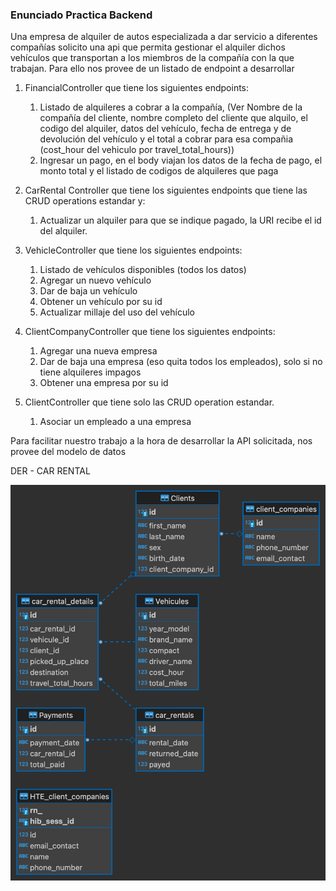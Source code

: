 ### Enunciado Practica Backend

Una empresa de alquiler de autos especializada a dar servicio a diferentes compañías solicito una api que permita 
gestionar el alquiler dichos vehículos que transportan a los miembros de la compañía con la que trabajan. Para ello 
nos provee de un listado de endpoint a desarrollar

1. FinancialController que tiene los siguientes endpoints:
   1. Listado de alquileres a cobrar a la compañía, (Ver Nombre de la compañía del cliente, nombre completo del cliente
      que alquilo, el codigo del alquiler, datos del vehículo, fecha de entrega y de devolución del vehículo y el 
      total a cobrar para esa compañia (cost_hour del vehiculo por travel_total_hours))
   2. Ingresar un pago, en el body viajan los datos de la fecha de pago, el monto total y el listado de codigos de 
      alquileres que paga
2. CarRental Controller que tiene los siguientes endpoints que tiene las CRUD operations estandar y:
   1. Actualizar un alquiler para que se indique pagado, la URI recibe el id del alquiler.
3. VehicleController que tiene los siguientes endpoints:
   1. Listado de vehículos disponibles (todos los datos)
   2. Agregar un nuevo vehículo
   3. Dar de baja un vehículo
   3. Obtener un vehículo por su id
   4. Actualizar millaje del uso del vehículo  
3. ClientCompanyController que tiene los siguientes endpoints:
   1. Agregar una nueva empresa
   2. Dar de baja una empresa (eso quita todos los empleados), solo si no tiene alquileres impagos
   3. Obtener una empresa por su id
   
4. ClientController que tiene solo las CRUD operation estandar.
   1. Asociar un empleado a una empresa 

Para facilitar nuestro trabajo a la hora de desarrollar la API solicitada, nos provee del modelo de datos

DER - CAR RENTAL

![CAR RENTAL DER](images/CAR_RENTAL_DER.png)